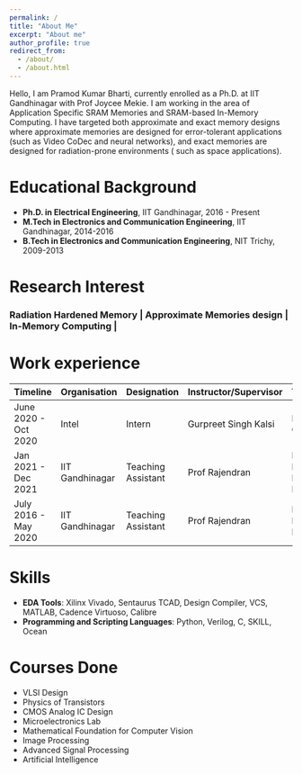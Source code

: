 ```yaml
---
permalink: /
title: "About Me"
excerpt: "About me"
author_profile: true
redirect_from: 
  - /about/
  - /about.html
---
```


Hello, I am Pramod Kumar Bharti, currently enrolled as a Ph.D. at IIT Gandhinagar with Prof Joycee Mekie. I am working in the area of Application Specific SRAM Memories and SRAM-based In-Memory Computing. I have targeted both approximate and exact memory designs where approximate memories are designed for error-tolerant applications (such as Video CoDec and neural networks), and exact memories are designed for radiation-prone environments ( such as space applications). 

Educational Background
======
* **Ph.D. in Electrical Engineering**, IIT Gandhinagar, 2016 - Present
* **M.Tech in Electronics and Communication Engineering**, IIT Gandhinagar, 2014-2016
* **B.Tech in Electronics and Communication Engineering**, NIT Trichy, 2009-2013
# Research Interest

### Radiation Hardened Memory \| Approximate Memories design \| In-Memory Computing \| 

# Work experience

<div class="datatable-begin"></div>

| Timeline     | Organisation |  Designation | Instructor/Supervisor | Topic/Course |
| ---------------- | ----------------- | ------------ | ------------ | ------------ |
| June 2020 - Oct 2020 | Intel |  Intern | Gurpreet Singh Kalsi | In-Memory Computing
| Jan 2021 - Dec 2021 | IIT Gandhinagar |  Teaching Assistant | Prof Rajendran | Electric and Electronics Lab/Analog Lab
| July 2016 - May 2020 | IIT Gandhinagar |  Teaching Assistant | Prof Rajendran | Electric and Electronics Lab

# Skills

* **EDA Tools**: Xilinx Vivado, Sentaurus TCAD, Design Compiler, VCS, MATLAB, Cadence Virtuoso, Calibre
* **Programming and Scripting Languages**: Python, Verilog, C, SKILL, Ocean

# Courses Done

* VLSI Design           
* Physics of Transistors
* CMOS Analog IC Design
* Microelectronics Lab  
* Mathematical Foundation for Computer Vision
* Image Processing
* Advanced Signal Processing
* Artificial Intelligence
